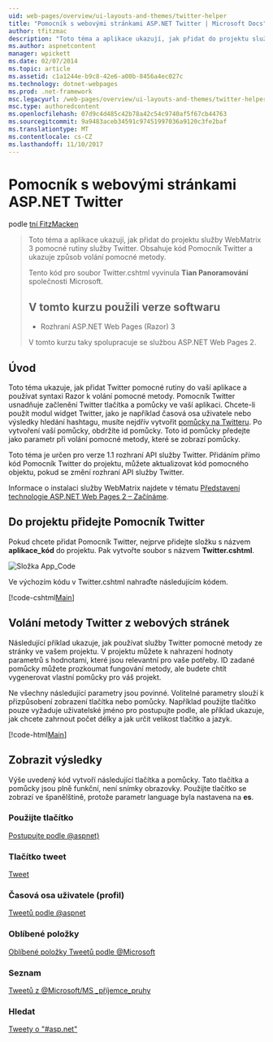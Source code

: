 ```yaml
---
uid: web-pages/overview/ui-layouts-and-themes/twitter-helper
title: "Pomocník s webovými stránkami ASP.NET Twitter | Microsoft Docs"
author: tfitzmac
description: "Toto téma a aplikace ukazují, jak přidat do projektu služby WebMatrix 3 pomocné rutiny služby Twitter. Obsahuje kód Pomocník Twitter a ukazuje způsob volání pomocné rutiny..."
ms.author: aspnetcontent
manager: wpickett
ms.date: 02/07/2014
ms.topic: article
ms.assetid: c1a1244e-b9c8-42e6-a00b-8456a4ec027c
ms.technology: dotnet-webpages
ms.prod: .net-framework
msc.legacyurl: /web-pages/overview/ui-layouts-and-themes/twitter-helper
msc.type: authoredcontent
ms.openlocfilehash: 07d9c4d485c42b78a42c54c9740af5f67cb44763
ms.sourcegitcommit: 9a9483aceb34591c97451997036a9120c3fe2baf
ms.translationtype: MT
ms.contentlocale: cs-CZ
ms.lasthandoff: 11/10/2017
---
```

<a name="twitter-helper-with-aspnet-web-pages"></a>Pomocník s webovými stránkami ASP.NET Twitter
====================
podle [tní FitzMacken](https://github.com/tfitzmac)

> Toto téma a aplikace ukazují, jak přidat do projektu služby WebMatrix 3 pomocné rutiny služby Twitter. Obsahuje kód Pomocník Twitter a ukazuje způsob volání pomocné metody.
> 
> Tento kód pro soubor Twitter.cshtml vyvinula **Tian Panoramování** společnosti Microsoft.
> 
> ## <a name="software-versions-used-in-the-tutorial"></a>V tomto kurzu použili verze softwaru
> 
> 
> - Rozhraní ASP.NET Web Pages (Razor) 3
>   
> 
> V tomto kurzu taky spolupracuje se službou ASP.NET Web Pages 2.


## <a name="introduction"></a>Úvod

Toto téma ukazuje, jak přidat Twitter pomocné rutiny do vaší aplikace a používat syntaxi Razor k volání pomocné metody. Pomocník Twitter usnadňuje začlenění Twitter tlačítka a pomůcky ve vaší aplikaci. Chcete-li použít modul widget Twitter, jako je například časová osa uživatele nebo výsledky hledání hashtagu, musíte nejdřív vytvořit [pomůcky na Twitteru](https://twitter.com/settings/widgets). Po vytvoření vaší pomůcky, obdržíte id pomůcky. Toto id pomůcky předejte jako parametr při volání pomocné metody, které se zobrazí pomůcky.

Toto téma je určen pro verze 1.1 rozhraní API služby Twitter. Přidáním přímo kód Pomocník Twitter do projektu, můžete aktualizovat kód pomocného objektu, pokud se změní rozhraní API služby Twitter.

Informace o instalaci služby WebMatrix najdete v tématu [Představení technologie ASP.NET Web Pages 2 – Začínáme](../getting-started/introducing-aspnet-web-pages-2/getting-started.md).

## <a name="add-twitter-helper-to-your-project"></a>Do projektu přidejte Pomocník Twitter

Pokud chcete přidat Pomocník Twitter, nejprve přidejte složku s názvem **aplikace\_kód** do projektu. Pak vytvořte soubor s názvem **Twitter.cshtml**.

![Složka App_Code](twitter-helper/_static/image1.png)

Ve výchozím kódu v Twitter.cshtml nahraďte následujícím kódem.

[!code-cshtml[Main](twitter-helper/samples/sample1.cshtml)]

## <a name="call-twitter-methods-from-your-web-pages"></a>Volání metody Twitter z webových stránek

Následující příklad ukazuje, jak používat služby Twitter pomocné metody ze stránky ve vašem projektu. V projektu můžete k nahrazení hodnoty parametrů s hodnotami, které jsou relevantní pro vaše potřeby. ID zadané pomůcky můžete prozkoumat fungování metody, ale budete chtít vygenerovat vlastní pomůcky pro váš projekt.

Ne všechny následující parametry jsou povinné. Volitelné parametry slouží k přizpůsobení zobrazení tlačítka nebo pomůcky. Například použijte tlačítko pouze vyžaduje uživatelské jméno pro postupujte podle, ale příklad ukazuje, jak chcete zahrnout počet délky a jak určit velikost tlačítko a jazyk.

[!code-html[Main](twitter-helper/samples/sample2.html)]

## <a name="see-the-results"></a>Zobrazit výsledky

Výše uvedený kód vytvoří následující tlačítka a pomůcky. Tato tlačítka a pomůcky jsou plně funkční, není snímky obrazovky. Použijte tlačítko se zobrazí ve španělštině, protože parametr language byla nastavena na **es**.

### <a name="follow-button"></a>Použijte tlačítko

[Postupujte podle @aspnet)](https://twitter.com/aspnet)<script>! – funkce (d, s, id) {var js, fjs = d.getElementsByTagName(s) [0], p = /^http:/.test(d.location)? "http": "https"; Pokud (! d.getElementById(id)) {js = d.createElement(s); js.id = id; js.src = p + ': / / se platform.twitter.com/widgets.js; fjs.parentNode.insertBefore (js, fjs);}} (dokument, 'skriptu', 'twitter-wjs');</script>

### <a name="tweet-button"></a>Tlačítko tweet

[Tweet](https://twitter.com/share)<script>! – funkce (d, s, id) {var js, fjs = d.getElementsByTagName(s) [0], p = /^http:/.test(d.location)? "http": "https"; Pokud (! d.getElementById(id)) {js = d.createElement(s); js.id = id; js.src = p + ': / / se platform.twitter.com/widgets.js; fjs.parentNode.insertBefore (js, fjs);}} (dokument, 'skriptu', 'twitter-wjs');</script>

### <a name="user-timeline-profile"></a>Časová osa uživatele (profil)

[Tweetů podle @aspnet ](https://twitter.com/aspnet) <script>! – funkce (d, s, id) {var js, fjs = d.getElementsByTagName(s) [0], p = /^http:/.test(d.location)? "http": "https"; Pokud (! d.getElementById(id)) {js = d.createElement(s); js.id = id; js.src = p + ": / / platform.twitter.com/widgets.js"; fjs.parentNode.insertBefore (js, fjs);}} (dokument, "skript", "twitter-wjs");</script>

### <a name="favorites"></a>Oblíbené položky

[Oblíbené položky Tweetů podle @Microsoft ](https://twitter.com/Microsoft/favorites) <script>! – funkce (d, s, id) {var js, fjs = d.getElementsByTagName(s) [0], p = /^http:/.test(d.location)? "http": "https"; Pokud (! d.getElementById(id)) {js = d.createElement(s); js.id = id; js.src = p + ": / / platform.twitter.com/widgets.js"; fjs.parentNode.insertBefore (js, fjs);}} (dokument, "skript", "twitter-wjs");</script>

### <a name="list"></a>Seznam

[Tweetů z @Microsoft/MS \_příjemce\_pruhy](https://twitter.com/microsoft/ms-consumer-brands/)<script>! – funkce (d, s, id) {var js, fjs = d.getElementsByTagName(s) [0], p = /^http:/.test(d.location)? "http": "https"; Pokud (! d.getElementById(id)) {js = d.createElement(s); js.id = id; js.src = p + ": / / platform.twitter.com/widgets.js"; fjs.parentNode.insertBefore (js, fjs);}} (dokument, "skript", "twitter-wjs");</script>

### <a name="search"></a>Hledat

[Tweety o &quot;#asp.net&quot;](https://twitter.com/search?q=%23asp.net)<script>! – funkce (d, s, id) {var js, fjs = d.getElementsByTagName(s) [0], p = /^http:/.test(d.location)? "http": "https"; Pokud (! d.getElementById(id)) {js = d.createElement(s); js.id = id; js.src = p + ": / / platform.twitter.com/widgets.js"; fjs.parentNode.insertBefore (js, fjs);}} (dokument, "skript", "twitter-wjs");</script>
